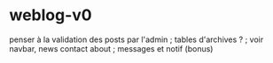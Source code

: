 # weblog-v0

penser à la validation des posts par l'admin ;
tables d'archives ? ;
voir navbar, news contact about ;
messages et notif (bonus)

